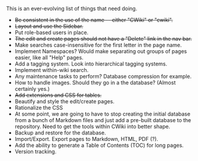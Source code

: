 This is an ever-evolving list of things that need doing.

* ~~Be consistent in the use of the name -- either "CWiki" or "cwiki".~~
* ~~Layout and use the Sidebar.~~
* Put role-based users in place.
* ~~The edit and create pages should not have a "Delete" link in the nav bar.~~
* Make searches case-insensitive for the first letter in the page name.
* Implement Namespaces? Would make separating out groups of pages easier, like all "Help" pages.
* Add a tagging system. Look into hierarchical tagging systems.
* Implement within-wiki search.
* Any maintenance tasks to perform? Database compression for example.
* How to handle images. Should they go in a the database? (Almost certainly yes.)
* ~~Add extensions and CSS for tables.~~
* Beautify and style the edit/create pages.
* Rationalize the CSS
* At some point, we are going to have to stop creating the initial database from a bunch of Markdown files and just add a pre-built database to the repository. Need to get the tools within CWiki into better shape.
* Backup and restore for the database.
* Import/Export. Export pages to Markdown, HTML, PDF (?).
* Add the ability to generate a Table of Contents (TOC) for long pages.
* Version tracking.